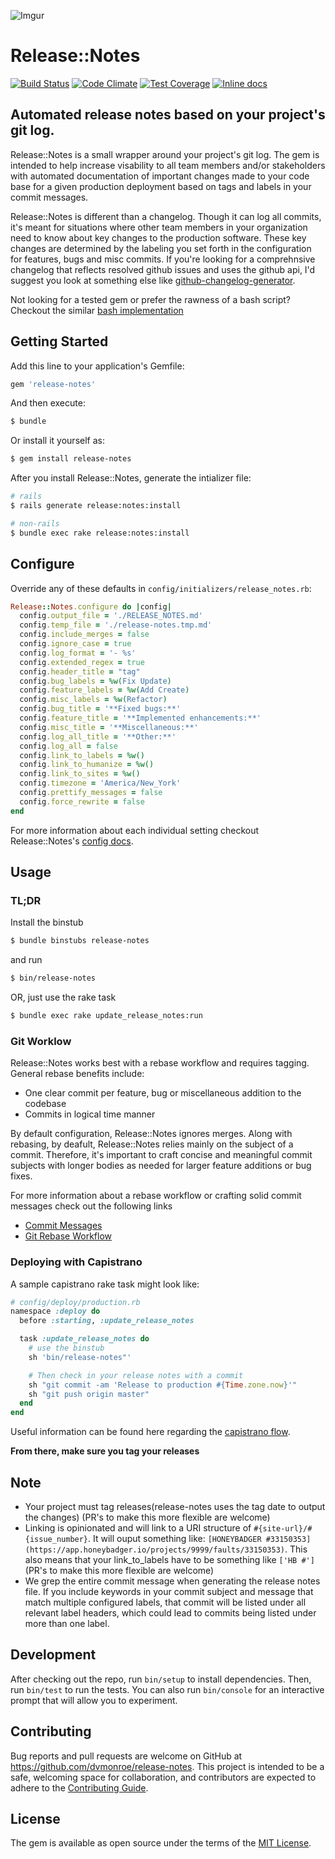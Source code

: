 ![Imgur](https://i.imgur.com/vTgHEyJ.png)

# Release::Notes

[![Build Status](https://travis-ci.org/dvmonroe/release-notes.svg?branch=master)](https://travis-ci.org/dvmonroe/release-notes)
[![Code Climate](https://codeclimate.com/github/dvmonroe/release-notes/badges/gpa.svg)](https://codeclimate.com/github/dvmonroe/release-notes)
[![Test Coverage](https://codeclimate.com/github/dvmonroe/release-notes/badges/coverage.svg)](https://codeclimate.com/github/dvmonroe/release-notes/coverage)
[![Inline docs](http://inch-ci.org/github/dvmonroe/release-notes.svg?branch=master)](http://inch-ci.org/github/dvmonroe/release-notes)

## Automated release notes based on your project's git log.

Release::Notes is a small wrapper around your project's git log. The gem is
intended to help increase visability to all team members and/or stakeholders with
automated documentation of important changes made to your code base for a given production
deployment based on tags and labels in your commit messages.

Release::Notes is different than a changelog. Though it can log all commits, it's
meant for situations where other team members in your organization need to know about key changes
to the production software. These key changes are determined by the labeling you set forth
in the configuration for features, bugs and misc commits.
If you're looking for a comprehnsive changelog that reflects resolved github issues and uses the
github api, I'd suggest you look at something else like
[github-changelog-generator](https://github.com/skywinder/github-changelog-generator).

Not looking for a tested gem or prefer the rawness of a bash script? Checkout the similar
[bash implementation](https://gist.github.com/dvmonroe/300226a1ed4435fb38d72e72e1bbc5a0)

## Getting Started

Add this line to your application's Gemfile:

```ruby
gem 'release-notes'
```

And then execute:

```sh
$ bundle
```

Or install it yourself as:

```sh
$ gem install release-notes
```

After you install Release::Notes, generate the intializer file:

```sh
# rails
$ rails generate release:notes:install

# non-rails
$ bundle exec rake release:notes:install
```

## Configure

Override any of these defaults in `config/initializers/release_notes.rb`:

```ruby
Release::Notes.configure do |config|
  config.output_file = './RELEASE_NOTES.md'
  config.temp_file = './release-notes.tmp.md'
  config.include_merges = false
  config.ignore_case = true
  config.log_format = '- %s'
  config.extended_regex = true
  config.header_title = "tag"
  config.bug_labels = %w(Fix Update)
  config.feature_labels = %w(Add Create)
  config.misc_labels = %w(Refactor)
  config.bug_title = '**Fixed bugs:**'
  config.feature_title = '**Implemented enhancements:**'
  config.misc_title = '**Miscellaneous:**'
  config.log_all_title = '**Other:**'
  config.log_all = false
  config.link_to_labels = %w()
  config.link_to_humanize = %w()
  config.link_to_sites = %w()
  config.timezone = 'America/New_York'
  config.prettify_messages = false
  config.force_rewrite = false
end
```

For more information about each individual setting checkout Release::Notes's
[config docs](http://www.rubydoc.info/github/dvmonroe/release-notes/master/Release/Notes/Configuration).

## Usage

### TL;DR

Install the binstub

```sh
$ bundle binstubs release-notes
```

and run

```sh
$ bin/release-notes
```

OR, just use the rake task

```sh
$ bundle exec rake update_release_notes:run
```

### Git Worklow

Release::Notes works best with a rebase workflow and requires tagging. General rebase benefits include:

- One clear commit per feature, bug or miscellaneous addition to the codebase
- Commits in logical time manner

By default configuration, Release::Notes ignores merges. Along with rebasing, by deafult,
Release::Notes relies mainly on the subject of a commit. Therefore, it's important to craft concise and
meaningful commit subjects with longer bodies as needed for larger feature additions or bug fixes.

For more information about a rebase workflow or crafting solid commit messages
check out the following links

- [Commit Messages](http://chris.beams.io/posts/git-commit/)
- [Git Rebase Workflow](https://git-scm.com/book/en/v2/Git-Branching-Rebasing)

### Deploying with Capistrano

A sample capistrano rake task might look like:

```ruby
# config/deploy/production.rb
namespace :deploy do
  before :starting, :update_release_notes

  task :update_release_notes do
    # use the binstub
    sh 'bin/release-notes"'

    # Then check in your release notes with a commit
    sh "git commit -am 'Release to production #{Time.zone.now}'"
    sh "git push origin master"
  end
end
```

Useful information can be found here regarding the
[capistrano flow](http://capistranorb.com/documentation/getting-started/flow/).

**From there, make sure you tag your releases**

## Note

- Your project must tag releases(release-notes uses the tag date to output the changes)
  (PR's to make this more flexible are welcome)
- Linking is opinionated and will link to a URI structure of `#{site-url}/#{issue_number}`. It
  will ouput something like: `[HONEYBADGER #33150353](https://app.honeybadger.io/projects/9999/faults/33150353)`.
  This also means that your link_to_labels have to be something like `['HB #']` (PR's to make this more flexible are welcome)
- We grep the entire commit message when generating the release notes file. If you include keywords in your commit subject and message that match multiple configured labels, that commit will be listed under all relevant label headers, which could lead to commits being listed under more than one label.

## Development

After checking out the repo, run `bin/setup` to install dependencies. Then, run `bin/test` to run the tests. You can also run `bin/console` for an interactive prompt that will allow you to experiment.

## Contributing

Bug reports and pull requests are welcome on GitHub at https://github.com/dvmonroe/release-notes. This project is intended to be a safe, welcoming space for collaboration, and contributors are expected to adhere to the [Contributing Guide](https://github.com/dvmonroe/release-notes/CONTRIBUTING.md).

## License

The gem is available as open source under the terms of the [MIT License](http://opensource.org/licenses/MIT).
